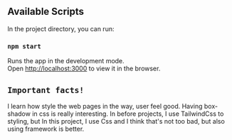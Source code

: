 ## Available Scripts

In the project directory, you can run:

### `npm start`

Runs the app in the development mode.\
Open [http://localhost:3000](http://localhost:3000) to view it in the browser.

## `Important facts!`

I learn how style the web pages in the way, user feel good.
Having box-shadow in css is really interesting.
In before projects, I use TailwindCss to styling, but In this project, I use Css and I think that's not too bad, but also using framework is better.
